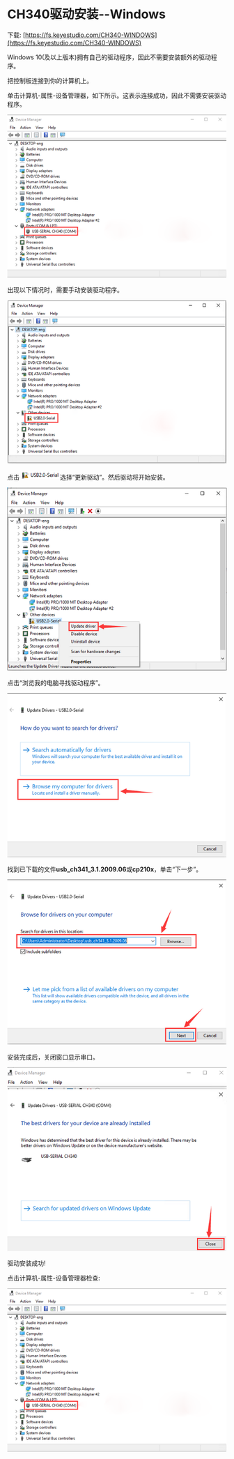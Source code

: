 #  **CH340驱动安装--Windows**

下载: [https://fs.keyestudio.com/CH340-WINDOWS](https://fs.keyestudio.com/CH340-WINDOWS)

Windows 10(及以上版本)拥有自己的驱动程序，因此不需要安装额外的驱动程序。

把控制板连接到你的计算机上。

单击计算机-属性-设备管理器，如下所示。这表示连接成功，因此不需要安装驱动程序。

![图片不存在](./media/b41f2f0a1917817cb5347a5e38293cca.png)

出现以下情况时，需要手动安装驱动程序。

![图片不存在](./media/a426da0a3366d192e5a578f98aeee8ac.png)

点击 ![图片不存在](./media/f9c1641718db70f12bf3a35f3e2e3bea.png)选择“更新驱动”。然后驱动将开始安装。

![图片不存在](./media/c1457d837db4a0bae8939e21630e23b3.png)

点击“浏览我的电脑寻找驱动程序”。

![图片不存在](./media/8179e127bce6b57652c262476cda998a.png)

找到已下载的文件**usb_ch341_3.1.2009.06**或**cp210x**，单击“下一步”。

![图片不存在](./media/72a96675417058ebc5f6ce038a921c1f.png)

安装完成后，关闭窗口显示串口。

![图片不存在](./media/56666cd3bcf358751ded895650bfd23b.png)

驱动安装成功!

点击计算机-属性-设备管理器检查:

![图片不存在](./media/b41f2f0a1917817cb5347a5e38293cca.png)